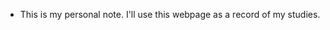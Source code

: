 - This is my personal note. I'll use this webpage as a record of my studies.

<!---
MIHYLE1101/MIHYLE1101 is a ✨ special ✨ repository because its `README.md` (this file) appears on your GitHub profile.
You can click the Preview link to take a look at your changes.
--->
